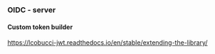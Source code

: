 ### OIDC - server

#### Custom token builder
https://lcobucci-jwt.readthedocs.io/en/stable/extending-the-library/
